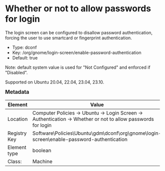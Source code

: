 # Whether or not to allow passwords for login

The login screen can be configured to disallow password authentication, forcing the user to use smartcard or fingerprint authentication.

- Type: dconf
- Key: /org/gnome/login-screen/enable-password-authentication
- Default: true

Note: default system value is used for "Not Configured" and enforced if "Disabled".

Supported on Ubuntu 20.04, 22.04, 23.04, 23.10.



<span style="font-size: larger;">**Metadata**</span>

| Element      | Value            |
| ---          | ---              |
| Location     | Computer Policies -> Ubuntu -> Login Screen -> Authentication -> Whether or not to allow passwords for login    |
| Registry Key | Software\Policies\Ubuntu\gdm\dconf\org\gnome\login-screen\enable-password-authentication         |
| Element type | boolean |
| Class:       | Machine       |
